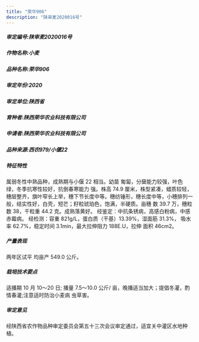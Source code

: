 ```yaml
---
title: "荣华906"
description: "陕审麦2020016号"
---
```

##### 审定编号:陕审麦2020016号

##### 作物名称:小麦

##### 品种名称:荣华906

##### 审定年份:2020

##### 审定单位:陕西省

##### 育种者:陕西荣华农业科技有限公司

##### 申请者:陕西荣华农业科技有限公司

##### 品种来源:西农979/小偃22

##### 特征特性
属弱冬性中熟品种，成熟期与小偃 22 相当。幼苗 匍匐，分蘖能力较强，叶色绿，冬季抗寒性较好，抗倒春寒能力 强。株高 74.9 厘米，株型紧凑，蜡质较轻，穗层整齐，旗叶窄长上举，穗下节长度中等。穗纺锤形，穗长度中等，小穗排列一 般，结实性好，白壳，短芒；籽粒琥珀色，饱满，半硬质。亩穗  数 39.7 万，穗粒数 38，千粒重 44.2 克。成熟落黄好。
经鉴定：中抗条锈病，高感白粉病，中感赤霉病。
经检测：容重 821g/L，蛋白质（干基）13.39%，湿面筋 31.3%， 吸水率 62.7%，稳定时间 3.1min，最大拉伸阻力 188E.U，拉伸 面积 46cm2。

##### 产量表现
两年区试平 均亩产 549.0 公斤。

##### 栽培技术要点
适播期 10 月 10～20 日; 播量 7.5～10.0 公斤/ 亩，晚播适当加大；提倡冬灌，酌情春灌;注意适时防治小麦病 虫草害。

##### 审定意见
经陕西省农作物品种审定委员会第五十三次会议审定通过，适宜关中灌区水地种植。
